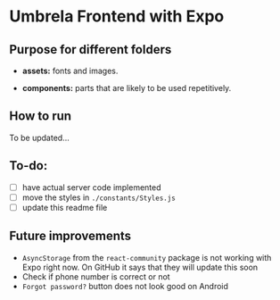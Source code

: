 # Umbrela Frontend with Expo

## Purpose for different folders

- **assets:** fonts and images.

- **components:** parts that are likely to be used repetitively.

## How to run

To be updated...

## To-do:
- [ ] have actual server code implemented
- [ ] move the styles in `./constants/Styles.js`
- [ ] update this readme file 

## Future improvements
- `AsyncStorage` from the `react-community` package is not working with Expo right now. On GitHub it says that they will update this soon
- Check if phone number is correct or not
- `Forgot password?` button does not look good on Android